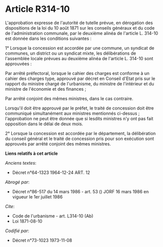 # Article R314-10

L'approbation expresse de l'autorité de tutelle prévue, en dérogation des dispositions de la loi du 10 août 1871 sur les
conseils généraux et du code de l'administration communale, par le deuxième alinéa de l'article L. 314-10 est donnée dans les
conditions suivantes :

1° Lorsque la concession est accordée par une commune, un syndicat de communes, un district ou un syndicat mixte, les
délibérations de l'assemblée locale prévues au deuxième alinéa de l'article L. 314-10 sont approuvées :

Par arrêté préfectoral, lorsque le cahier des charges est conforme à un cahier des charges type, approuvé par décret en
Conseil d'Etat pris sur le rapport du ministre chargé de l'urbanisme, du ministre de l'intérieur et du ministre de l'économie
et des finances ;

Par arrêté conjoint des mêmes ministres, dans le cas contraire.

Lorsqu'il doit être approuvé par le préfet, le traité de concession doit être communiqué simultanément aux ministres
mentionnés ci-dessus ; l'approbation ne peut être donnée que si lesdits ministres n'y ont pas fait opposition dans le délai
de deux mois.

2° Lorsque la concession est accordée par le département, la délibération du conseil général et le traité de concession pris
pour son exécution sont approuvés par arrêté conjoint des mêmes ministres.

**Liens relatifs à cet article**

_Anciens textes_:

  - Décret n°64-1323 1964-12-24 ART. 12

_Abrogé par_:

  - Décret n°86-517 du 14 mars 1986 - art. 53 () JORF 16 mars 1986 en vigueur le 1er juillet 1986

_Cite_:

  - Code de l'urbanisme - art. L314-10 (Ab)
  - Loi   1871-08-10

_Codifié par_:

  - Décret n°73-1023 1973-11-08
